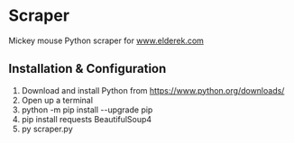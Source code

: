 # Scraper

Mickey mouse Python scraper for www.elderek.com

## Installation & Configuration

1. Download and install Python from https://www.python.org/downloads/
1. Open up a terminal
1. python -m pip install --upgrade pip
1. pip install requests BeautifulSoup4
1. py scraper.py
